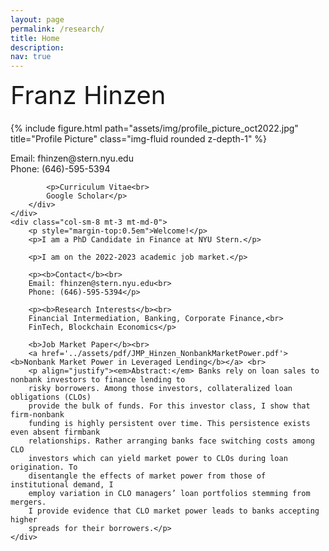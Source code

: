 ```yaml
---
layout: page
permalink: /research/
title: Home
description: 
nav: true
---
```



<div class="row justify-content-sm-center align-items-start">
    <div class="col-sm-4 mt-3 mt-md-0">
        <div class="d-flex" style="font-size:2.5rem; padding-top:0; margin-top:0; margin-bottom:0.5em; border:0">
            Franz Hinzen
        </div>
        {% include figure.html path="assets/img/profile_picture_oct2022.jpg" title="Profile Picture" class="img-fluid rounded z-depth-1" %}
        <div class="d-flex">
            <p>Email: fhinzen@stern.nyu.edu<br>
            Phone: (646)-595-5394</p>
            
            <p>Curriculum Vitae<br>
            Google Scholar</p>
        </div>
    </div>
    <div class="col-sm-8 mt-3 mt-md-0">
        <p style="margin-top:0.5em">Welcome!</p>
        <p>I am a PhD Candidate in Finance at NYU Stern.</p>

        <p>I am on the 2022-2023 academic job market.</p>

        <p><b>Contact</b><br>
        Email: fhinzen@stern.nyu.edu<br>
        Phone: (646)-595-5394</p>

        <p><b>Research Interests</b><br>
        Financial Intermediation, Banking, Corporate Finance,<br>
        FinTech, Blockchain Economics</p>

        <b>Job Market Paper</b><br>
        <a href='../assets/pdf/JMP_Hinzen_NonbankMarketPower.pdf'><b>Nonbank Market Power in Leveraged Lending</b></a> <br>
        <p align="justify"><em>Abstract:</em> Banks rely on loan sales to nonbank investors to finance lending to
        risky borrowers. Among those investors, collateralized loan obligations (CLOs)
        provide the bulk of funds. For this investor class, I show that firm-nonbank
        funding is highly persistent over time. This persistence exists even absent firmbank
        relationships. Rather arranging banks face switching costs among CLO
        investors which can yield market power to CLOs during loan origination. To
        disentangle the effects of market power from those of institutional demand, I
        employ variation in CLO managers’ loan portfolios stemming from mergers.
        I provide evidence that CLO market power leads to banks accepting higher
        spreads for their borrowers.</p>
    </div>
</div>